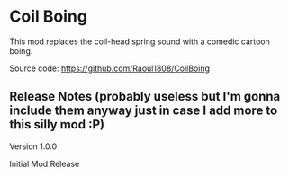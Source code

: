 # Coil Boing
This mod replaces the coil-head spring sound with a comedic cartoon boing.

Source code: https://github.com/Raoul1808/CoilBoing

## Release Notes (probably useless but I'm gonna include them anyway just in case I add more to this silly mod :P)

Version 1.0.0

Initial Mod Release
